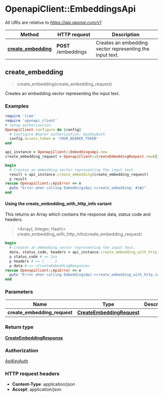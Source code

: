 # OpenapiClient::EmbeddingsApi

All URIs are relative to *https://api.openai.com/v1*

| Method | HTTP request | Description |
| ------ | ------------ | ----------- |
| [**create_embedding**](EmbeddingsApi.md#create_embedding) | **POST** /embeddings | Creates an embedding vector representing the input text. |


## create_embedding

> <CreateEmbeddingResponse> create_embedding(create_embedding_request)

Creates an embedding vector representing the input text.

### Examples

```ruby
require 'time'
require 'openapi_client'
# setup authorization
OpenapiClient.configure do |config|
  # Configure Bearer authorization: ApiKeyAuth
  config.access_token = 'YOUR_BEARER_TOKEN'
end

api_instance = OpenapiClient::EmbeddingsApi.new
create_embedding_request = OpenapiClient::CreateEmbeddingRequest.new({input: nil, model: OpenapiClient::CreateEmbeddingRequestModel.new}) # CreateEmbeddingRequest | 

begin
  # Creates an embedding vector representing the input text.
  result = api_instance.create_embedding(create_embedding_request)
  p result
rescue OpenapiClient::ApiError => e
  puts "Error when calling EmbeddingsApi->create_embedding: #{e}"
end
```

#### Using the create_embedding_with_http_info variant

This returns an Array which contains the response data, status code and headers.

> <Array(<CreateEmbeddingResponse>, Integer, Hash)> create_embedding_with_http_info(create_embedding_request)

```ruby
begin
  # Creates an embedding vector representing the input text.
  data, status_code, headers = api_instance.create_embedding_with_http_info(create_embedding_request)
  p status_code # => 2xx
  p headers # => { ... }
  p data # => <CreateEmbeddingResponse>
rescue OpenapiClient::ApiError => e
  puts "Error when calling EmbeddingsApi->create_embedding_with_http_info: #{e}"
end
```

### Parameters

| Name | Type | Description | Notes |
| ---- | ---- | ----------- | ----- |
| **create_embedding_request** | [**CreateEmbeddingRequest**](CreateEmbeddingRequest.md) |  |  |

### Return type

[**CreateEmbeddingResponse**](CreateEmbeddingResponse.md)

### Authorization

[ApiKeyAuth](../README.md#ApiKeyAuth)

### HTTP request headers

- **Content-Type**: application/json
- **Accept**: application/json

